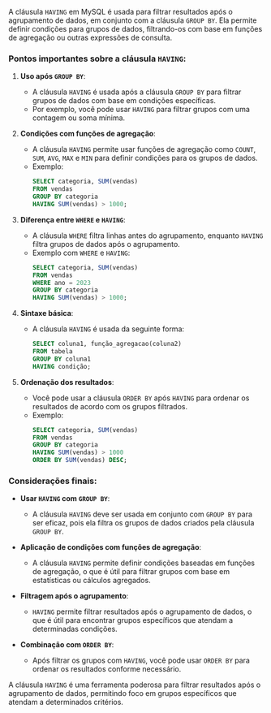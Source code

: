 A cláusula `HAVING` em MySQL é usada para filtrar resultados após o agrupamento de dados, em conjunto com a cláusula `GROUP BY`. Ela permite definir condições para grupos de dados, filtrando-os com base em funções de agregação ou outras expressões de consulta.

### Pontos importantes sobre a cláusula `HAVING`:

1. **Uso após `GROUP BY`**:
    - A cláusula `HAVING` é usada após a cláusula `GROUP BY` para filtrar grupos de dados com base em condições específicas.
    - Por exemplo, você pode usar `HAVING` para filtrar grupos com uma contagem ou soma mínima.

2. **Condições com funções de agregação**:
    - A cláusula `HAVING` permite usar funções de agregação como `COUNT`, `SUM`, `AVG`, `MAX` e `MIN` para definir condições para os grupos de dados.
    - Exemplo:
        ```sql
        SELECT categoria, SUM(vendas)
        FROM vendas
        GROUP BY categoria
        HAVING SUM(vendas) > 1000;
        ```

3. **Diferença entre `WHERE` e `HAVING`**:
    - A cláusula `WHERE` filtra linhas antes do agrupamento, enquanto `HAVING` filtra grupos de dados após o agrupamento.
    - Exemplo com `WHERE` e `HAVING`:
        ```sql
        SELECT categoria, SUM(vendas)
        FROM vendas
        WHERE ano = 2023
        GROUP BY categoria
        HAVING SUM(vendas) > 1000;
        ```

4. **Sintaxe básica**:
    - A cláusula `HAVING` é usada da seguinte forma:
        ```sql
        SELECT coluna1, função_agregacao(coluna2)
        FROM tabela
        GROUP BY coluna1
        HAVING condição;
        ```

5. **Ordenação dos resultados**:
    - Você pode usar a cláusula `ORDER BY` após `HAVING` para ordenar os resultados de acordo com os grupos filtrados.
    - Exemplo:
        ```sql
        SELECT categoria, SUM(vendas)
        FROM vendas
        GROUP BY categoria
        HAVING SUM(vendas) > 1000
        ORDER BY SUM(vendas) DESC;
        ```

### Considerações finais:

- **Usar `HAVING` com `GROUP BY`**:
    - A cláusula `HAVING` deve ser usada em conjunto com `GROUP BY` para ser eficaz, pois ela filtra os grupos de dados criados pela cláusula `GROUP BY`.

- **Aplicação de condições com funções de agregação**:
    - A cláusula `HAVING` permite definir condições baseadas em funções de agregação, o que é útil para filtrar grupos com base em estatísticas ou cálculos agregados.

- **Filtragem após o agrupamento**:
    - `HAVING` permite filtrar resultados após o agrupamento de dados, o que é útil para encontrar grupos específicos que atendam a determinadas condições.

- **Combinação com `ORDER BY`**:
    - Após filtrar os grupos com `HAVING`, você pode usar `ORDER BY` para ordenar os resultados conforme necessário.

A cláusula `HAVING` é uma ferramenta poderosa para filtrar resultados após o agrupamento de dados, permitindo foco em grupos específicos que atendam a determinados critérios.